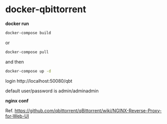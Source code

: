 # docker-qbittorrent

__docker run__

```sh
docker-compose build
```
or

```sh
docker-compose pull
```

and then
```sh
docker-compose up -d
```

login http://localhost:50080/qbt

default user/password is admin/adminadmin

__nginx conf__

Ref. https://github.com/qbittorrent/qBittorrent/wiki/NGINX-Reverse-Proxy-for-Web-UI
